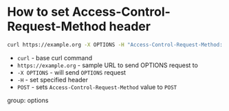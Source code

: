 # How to set Access-Control-Request-Method header

```bash
curl https://example.org -X OPTIONS -H "Access-Control-Request-Method: POST"
```

- `curl` - base curl command
- `https://example.org` - sample URL to send OPTIONS request to
- `-X OPTIONS` - will send `OPTIONS` request
- `-H` - set specified header
- `POST` - sets `Access-Control-Request-Method` value to `POST`

group: options


